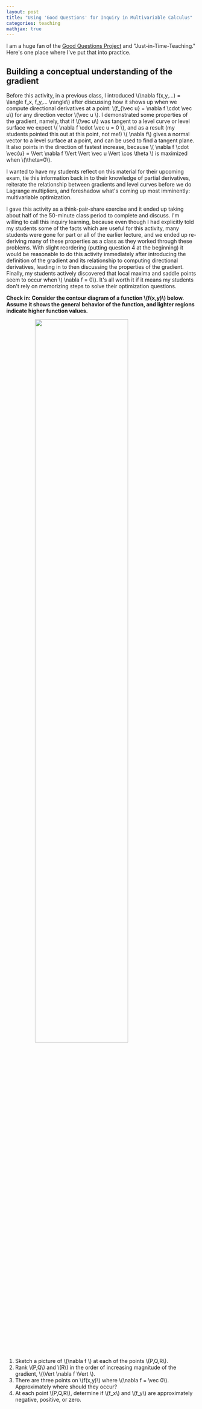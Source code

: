 ```yaml
---
layout: post
title: "Using 'Good Questions' for Inquiry in Multivariable Calculus"
categories: teaching
mathjax: true
---
```


I am a huge fan of the [Good Questions Project](http://pi.math.cornell.edu/~GoodQuestions/materials.html) and "Just-in-Time-Teaching." Here's one place where I've put that into practice.

## Building a conceptual understanding of the gradient

Before this activity, in a previous class, I introduced \\(\nabla f(x,y,...) = \langle f_x, f_y,... \rangle\\) after discussing how it shows up when we compute directional derivatives at a point: \\(f_{\vec u} = \nabla f \cdot \vec u\\) for any direction vector \\(\vec u \\). I demonstrated some properties of the gradient, namely, that if \\(\vec u\\) was tangent to a level curve or level surface we expect \\( \nabla f \cdot \vec u = 0 \\), and as a result (my students pointed this out at this point, not me!) \\( \nabla f\\) gives a normal vector to a level surface at a point, and can be used to find a tangent plane. It also points in the direction of fastest increase, because \\( \nabla f \cdot \vec{u} = \Vert \nabla f \Vert \Vert \vec u \Vert \cos \theta \\) is maximized when \\(\theta=0\\). 

I wanted to have my students reflect on this material for their upcoming exam, tie this information back in to their knowledge of partial derivatives, reiterate the relationship between gradients and level curves before we do Lagrange multipliers, and foreshadow what's coming up most imminently: multivariable optimization. 

I gave this activity as a think-pair-share exercise and it ended up taking about half of the 50-minute class period to complete and discuss. I'm willing to call this inquiry learning, because even though I had explicitly told my students some of the facts which are useful for this activity, many students were gone for part or all of the earlier lecture, and we ended up re-deriving many of these properties as a class as they worked through these problems. With slight reordering (putting question 4 at the beginning) it would be reasonable to do this activity immediately after introducing the definition of the gradient and its relationship to computing directional derivatives, leading in to then discussing the properties of the gradient. Finally, my students actively discovered that local maxima and saddle points seem to occur when \\( \nabla f = 0\\). It's all worth it if it means my students don't rely on memorizing steps to solve their optimization questions. 

**Check in: Consider the contour diagram of a function \\(f(x,y)\\) below. Assume it shows the general behavior of the function, and lighter regions indicate higher function values.**

<img src="../../assets/images/blog/contour.png" width="70%" style=" display: block;
                                                                    margin-left: auto;
                                                                    margin-right: auto;">

1. Sketch a picture of \\(\nabla f \\) at each of the points \\(P,Q,R\\). 
2. Rank \\(P,Q\\) and \\(R\\) in the order of increasing magnitude of the gradient, \\(\Vert \nabla f \Vert \\). 
3. There are three points on \\(f(x,y)\\) where \\(\nabla f = \vec 0\\). Approximately where should they occur? 
4. At each point \\(P,Q,R\\), determine if \\(f_x\\) and \\(f_y\\) are approximately negative, positive, or zero. 


